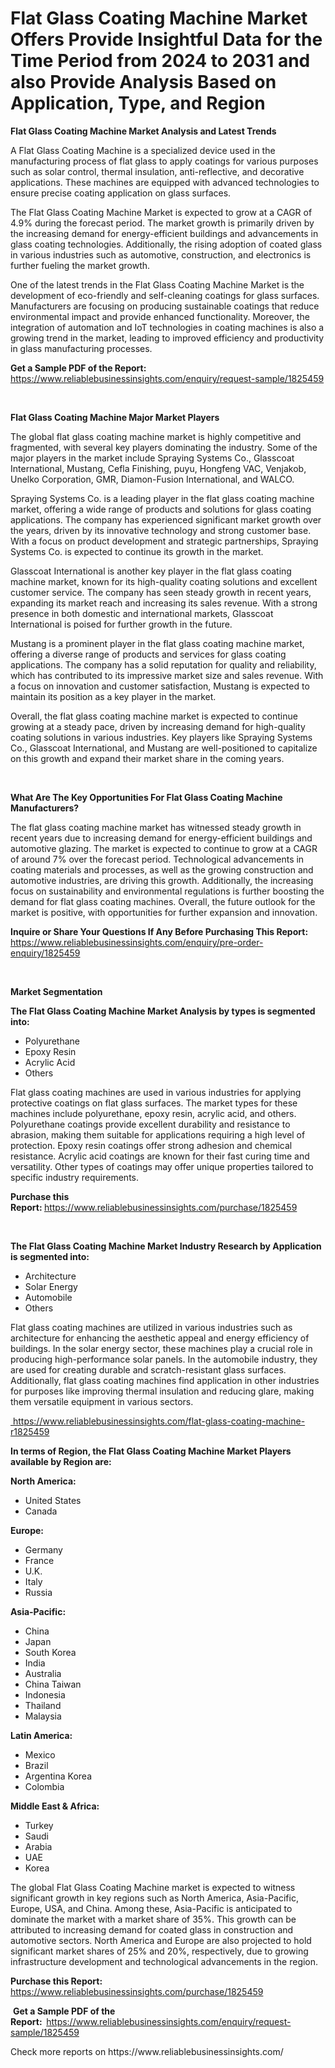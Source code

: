 <p><h1>Flat Glass Coating Machine Market Offers Provide Insightful Data for the Time Period from 2024 to 2031 and also Provide Analysis Based on Application, Type, and Region</h1></p><p><strong>Flat Glass Coating Machine Market Analysis and Latest Trends</strong></p>
<p><p>A Flat Glass Coating Machine is a specialized device used in the manufacturing process of flat glass to apply coatings for various purposes such as solar control, thermal insulation, anti-reflective, and decorative applications. These machines are equipped with advanced technologies to ensure precise coating application on glass surfaces.</p><p>The Flat Glass Coating Machine Market is expected to grow at a CAGR of 4.9% during the forecast period. The market growth is primarily driven by the increasing demand for energy-efficient buildings and advancements in glass coating technologies. Additionally, the rising adoption of coated glass in various industries such as automotive, construction, and electronics is further fueling the market growth.</p><p>One of the latest trends in the Flat Glass Coating Machine Market is the development of eco-friendly and self-cleaning coatings for glass surfaces. Manufacturers are focusing on producing sustainable coatings that reduce environmental impact and provide enhanced functionality. Moreover, the integration of automation and IoT technologies in coating machines is also a growing trend in the market, leading to improved efficiency and productivity in glass manufacturing processes.</p></p>
<p><strong>Get a Sample PDF of the Report:&nbsp;</strong> <a href="https://www.reliablebusinessinsights.com/enquiry/request-sample/1825459">https://www.reliablebusinessinsights.com/enquiry/request-sample/1825459</a></p>
<p>&nbsp;</p>
<p><strong>Flat Glass Coating Machine Major Market Players</strong></p>
<p><p>The global flat glass coating machine market is highly competitive and fragmented, with several key players dominating the industry. Some of the major players in the market include Spraying Systems Co., Glasscoat International, Mustang, Cefla Finishing, puyu, Hongfeng VAC, Venjakob, Unelko Corporation, GMR, Diamon-Fusion International, and WALCO.</p><p>Spraying Systems Co. is a leading player in the flat glass coating machine market, offering a wide range of products and solutions for glass coating applications. The company has experienced significant market growth over the years, driven by its innovative technology and strong customer base. With a focus on product development and strategic partnerships, Spraying Systems Co. is expected to continue its growth in the market.</p><p>Glasscoat International is another key player in the flat glass coating machine market, known for its high-quality coating solutions and excellent customer service. The company has seen steady growth in recent years, expanding its market reach and increasing its sales revenue. With a strong presence in both domestic and international markets, Glasscoat International is poised for further growth in the future.</p><p>Mustang is a prominent player in the flat glass coating machine market, offering a diverse range of products and services for glass coating applications. The company has a solid reputation for quality and reliability, which has contributed to its impressive market size and sales revenue. With a focus on innovation and customer satisfaction, Mustang is expected to maintain its position as a key player in the market.</p><p>Overall, the flat glass coating machine market is expected to continue growing at a steady pace, driven by increasing demand for high-quality coating solutions in various industries. Key players like Spraying Systems Co., Glasscoat International, and Mustang are well-positioned to capitalize on this growth and expand their market share in the coming years.</p></p>
<p>&nbsp;</p>
<p><strong>What Are The Key Opportunities For Flat Glass Coating Machine Manufacturers?</strong></p>
<p><p>The flat glass coating machine market has witnessed steady growth in recent years due to increasing demand for energy-efficient buildings and automotive glazing. The market is expected to continue to grow at a CAGR of around 7% over the forecast period. Technological advancements in coating materials and processes, as well as the growing construction and automotive industries, are driving this growth. Additionally, the increasing focus on sustainability and environmental regulations is further boosting the demand for flat glass coating machines. Overall, the future outlook for the market is positive, with opportunities for further expansion and innovation.</p></p>
<p><strong>Inquire or Share Your Questions If Any Before Purchasing This Report:</strong> <a href="https://www.reliablebusinessinsights.com/enquiry/pre-order-enquiry/1825459">https://www.reliablebusinessinsights.com/enquiry/pre-order-enquiry/1825459</a></p>
<p>&nbsp;</p>
<p><strong>Market Segmentation</strong></p>
<p><strong>The Flat Glass Coating Machine Market Analysis by types is segmented into:</strong></p>
<p><ul><li>Polyurethane</li><li>Epoxy Resin</li><li>Acrylic Acid</li><li>Others</li></ul></p>
<p><p>Flat glass coating machines are used in various industries for applying protective coatings on flat glass surfaces. The market types for these machines include polyurethane, epoxy resin, acrylic acid, and others. Polyurethane coatings provide excellent durability and resistance to abrasion, making them suitable for applications requiring a high level of protection. Epoxy resin coatings offer strong adhesion and chemical resistance. Acrylic acid coatings are known for their fast curing time and versatility. Other types of coatings may offer unique properties tailored to specific industry requirements.</p></p>
<p><strong>Purchase this Report:&nbsp;</strong><a href="https://www.reliablebusinessinsights.com/purchase/1825459">https://www.reliablebusinessinsights.com/purchase/1825459</a></p>
<p>&nbsp;</p>
<p><strong>The Flat Glass Coating Machine Market Industry Research by Application is segmented into:</strong></p>
<p><ul><li>Architecture</li><li>Solar Energy</li><li>Automobile</li><li>Others</li></ul></p>
<p><p>Flat glass coating machines are utilized in various industries such as architecture for enhancing the aesthetic appeal and energy efficiency of buildings. In the solar energy sector, these machines play a crucial role in producing high-performance solar panels. In the automobile industry, they are used for creating durable and scratch-resistant glass surfaces. Additionally, flat glass coating machines find application in other industries for purposes like improving thermal insulation and reducing glare, making them versatile equipment in various sectors.</p></p>
<p><a href="https://www.reliablebusinessinsights.com/flat-glass-coating-machine-r1825459">&nbsp;https://www.reliablebusinessinsights.com/flat-glass-coating-machine-r1825459</a></p>
<p><strong>In terms of Region, the Flat Glass Coating Machine Market Players available by Region are:</strong></p>
<p>
    <p> <strong> North America: </strong>
        <ul>
            <li>United States</li>
            <li>Canada</li>
        </ul>
        </p> 
    <p> <strong> Europe: </strong>
        <ul>
            <li>Germany</li>
            <li>France</li>
            <li>U.K.</li>
            <li>Italy</li>
            <li>Russia</li>
        </ul>
        </p> 
    <p> <strong> Asia-Pacific: </strong>
        <ul>
            <li>China</li>
            <li>Japan</li>
            <li>South Korea</li>
            <li>India</li>
            <li>Australia</li>
            <li>China Taiwan</li>
            <li>Indonesia</li>
            <li>Thailand</li>
            <li>Malaysia</li>
        </ul>
        </p> 
    <p> <strong> Latin America: </strong>
        <ul>
            <li>Mexico</li>
            <li>Brazil</li>
            <li>Argentina Korea</li>
            <li>Colombia</li>
        </ul>
        </p> 
    <p> <strong> Middle East & Africa: </strong>
        <ul>
            <li>Turkey</li>
            <li>Saudi</li>
            <li>Arabia</li>
            <li>UAE</li>
            <li>Korea</li>
        </ul>
    </p>
    </p>
<p><p>The global Flat Glass Coating Machine market is expected to witness significant growth in key regions such as North America, Asia-Pacific, Europe, USA, and China. Among these, Asia-Pacific is anticipated to dominate the market with a market share of 35%. This growth can be attributed to increasing demand for coated glass in construction and automotive sectors. North America and Europe are also projected to hold significant market shares of 25% and 20%, respectively, due to growing infrastructure development and technological advancements in the region.</p></p>
<p><strong>Purchase this Report: </strong><a href="https://www.reliablebusinessinsights.com/purchase/1825459">https://www.reliablebusinessinsights.com/purchase/1825459</a></p>
<p>&nbsp;<strong>Get a Sample PDF of the Report:&nbsp;&nbsp;</strong><a href="https://www.reliablebusinessinsights.com/enquiry/request-sample/1825459">https://www.reliablebusinessinsights.com/enquiry/request-sample/1825459</a></p>
<p><strong></strong></p>
<p>Check more reports on https://www.reliablebusinessinsights.com/</p>